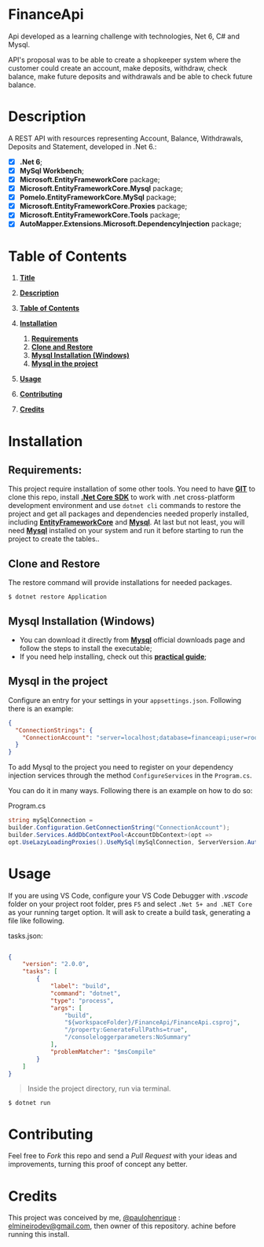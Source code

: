 # FinanceApi

Api developed as a learning challenge with technologies, Net 6, C# and Mysql.

API's proposal was to be able to create a shopkeeper system where the customer could create an account, make deposits, withdraw, check balance, make future deposits and withdrawals and be able to check future balance.

# Description

A REST API with resources representing Account, Balance, Withdrawals, Deposits and Statement, developed in .Net 6.:

- [x] **.Net 6**;
- [x] **MySql Workbench**;
- [x] **Microsoft.EntityFrameworkCore** package;
- [x] **Microsoft.EntityFrameworkCore.Mysql** package;
- [x] **Pomelo.EntityFrameworkCore.MySql** package;
- [x] **Microsoft.EntityFrameworkCore.Proxies** package;
- [x] **Microsoft.EntityFrameworkCore.Tools** package;
- [x] **AutoMapper.Extensions.Microsoft.DependencyInjection** package;

# Table of Contents

1. **[Title](#financeapi "Title")**
2. **[Description](#description "Description")**
3. **[Table of Contents](#table-of-contents "Table of Contents")**
4. **[Installation](#installation "Installation")**

    1. **[Requirements](#requirements "Requirements")**
    2. **[Clone and Restore](#clone-and-restore "Clone and Restore")**
    3. **[Mysql Installation (Windows)](#mysql-installation-windows "Mysql Installation (Windows)")**
    4. **[Mysql in the project](#mysql-in-the-project "Mysql in the project")**

5. **[Usage](#usage "Usage")**
6. **[Contributing](#contributing "Contributing")**
7. **[Credits](#credits "Credits")**

# Installation

## Requirements:

This project require installation of some other tools. You need to have **[GIT](https://git-scm.com/downloads "git downloads")** to clone this repo, install **[.Net Core SDK](https://dotnet.microsoft.com/download "microsoft downloads")** to work with .net cross-platform development environment and use `dotnet cli` commands to restore the project and get all packages and dependencies needed properly installed, including **[EntityFrameworkCore](https://www.nuget.org/packages/Microsoft.EntityFrameworkCore/ "nuget gallery")** and **[Mysql](https://dev.mysql.com/downloads/workbench "mysql downloads")**. At last but not least, you will need **[Mysql](https://dev.mysql.com/downloads/workbench "mysql downloads")** installed on your system and run it before starting to run the project to create the tables..

## Clone and Restore

The restore command will provide installations for needed packages.

    $ dotnet restore Application

## Mysql Installation (Windows)

 - You can download it directly from **[Mysql](https://dev.mysql.com/downloads/workbench "mysql downloads")** official downloads page and follow the steps to install the executable;
 - If you need help installing, check out this **[practical guide](https://dicasdeprogramacao.com.br/como-instalar-o-mysql-no-windows/ "practical guide")**;

## Mysql in the project

Configure an entry for your settings in your `appsettings.json`. Following there is an example:

```json
{
  "ConnectionStrings": {
    "ConnectionAccount": "server=localhost;database=financeapi;user=root;password=root"
  }
}
```

To add Mysql to the project you need to register on your dependency injection services through the method `ConfigureServices` in the `Program.cs`.

You can do it in many ways. Following there is an example on how to do so:

Program.cs

```c#
string mySqlConnection =
builder.Configuration.GetConnectionString("ConnectionAccount");
builder.Services.AddDbContextPool<AccountDbContext>(opt =>
opt.UseLazyLoadingProxies().UseMySql(mySqlConnection, ServerVersion.AutoDetect(mySqlConnection)));
```

#  Usage

If you are using VS Code, configure your VS Code Debugger with _.vscode_ folder on your project root folder, pres `F5` and select `.Net 5+ and .NET Core` as your running target option. It will ask to create a build task, generating a file like following.

tasks.json:

```json

{
    "version": "2.0.0",
    "tasks": [
        {
            "label": "build",
            "command": "dotnet",
            "type": "process",
            "args": [
                "build",
                "${workspaceFolder}/FinanceApi/FinanceApi.csproj",
                "/property:GenerateFullPaths=true",
                "/consoleloggerparameters:NoSummary"
            ],
            "problemMatcher": "$msCompile"
        }
    ]
}
```

> Inside the project directory, run via terminal.

    $ dotnet run

# Contributing

Feel free to *Fork* this repo and send a *Pull Request* with your ideas and improvements, turning this proof of concept any better.

# Credits

This project was conceived by me, [@paulohenrique](https://github.com/PauloHenriqueJr "author's profile") : elmineirodev@gmail.com, then owner of this repository.
achine before running this install. 